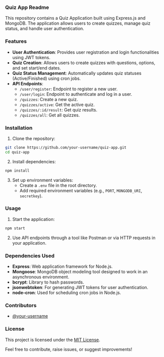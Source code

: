### Quiz App Readme

This repository contains a Quiz Application built using Express.js and MongoDB. The application allows users to create quizzes, manage quiz status, and handle user authentication.

### Features

- **User Authentication**: Provides user registration and login functionalities using JWT tokens.
- **Quiz Creation**: Allows users to create quizzes with questions, options, and set start/end dates.
- **Quiz Status Management**: Automatically updates quiz statuses (Active/Finished) using cron jobs.
- **API Endpoints**:
  - `/user/register`: Endpoint to register a new user.
  - `/user/login`: Endpoint to authenticate and log in a user.
  - `/quizzes`: Create a new quiz.
  - `/quizzes/active`: Get the active quiz.
  - `/quizzes/:id/result`: Get quiz results.
  - `/quizzes/all`: Get all quizzes.

### Installation

1. Clone the repository:

```bash
git clone https://github.com/your-username/quiz-app.git
cd quiz-app
```

2. Install dependencies:

```bash
npm install
```

3. Set up environment variables:
   - Create a `.env` file in the root directory.
   - Add required environment variables (e.g., `PORT`, `MONGODB_URI`, `secretkey`).

### Usage

1. Start the application:

```bash
npm start
```

2. Use API endpoints through a tool like Postman or via HTTP requests in your application.

### Dependencies Used

- **Express**: Web application framework for Node.js.
- **Mongoose**: MongoDB object modeling tool designed to work in an asynchronous environment.
- **bcrypt**: Library to hash passwords.
- **jsonwebtoken**: For generating JWT tokens for user authentication.
- **node-cron**: Used for scheduling cron jobs in Node.js.

### Contributors

- [@your-username](https://github.com/Ramanand1101)

### License

This project is licensed under the [MIT License](LICENSE).

Feel free to contribute, raise issues, or suggest improvements!
